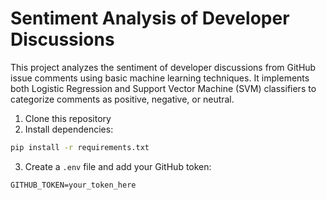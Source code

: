 # Sentiment Analysis of Developer Discussions

This project analyzes the sentiment of developer discussions from GitHub issue comments using basic machine learning techniques. It implements both Logistic Regression and Support Vector Machine (SVM) classifiers to categorize comments as positive, negative, or neutral.


1. Clone this repository
2. Install dependencies:
```bash
pip install -r requirements.txt
```
3. Create a `.env` file and add your GitHub token:
```
GITHUB_TOKEN=your_token_here
```
